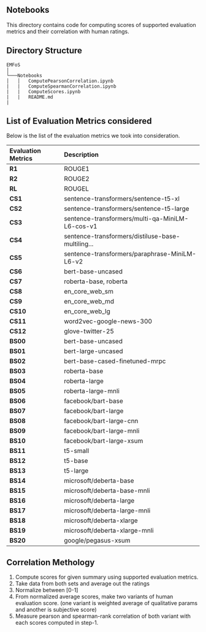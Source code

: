 ## Notebooks 

This directory contains code for computing scores of supported evaluation metrics and their correlation with human ratings. 

## Directory Structure

```
EMFoS 
│
└───Notebooks 
│   │   ComputePearsonCorrelation.ipynb
|   |   ComputeSpearmanCorrelation.ipynb
|   |   ComputeScores.ipynb
|   |   README.md
|   
```   

## List of Evaluation Metrics considered 

Below is the list of the evaluation metrics we took into consideration. 

|Evaluation Metrics| Description|
| :---        | :--- |
|**R1**|	ROUGE1 |
|**R2**|	ROUGE2|
|**RL**|	ROUGEL|
|**CS1**|	sentence-transformers/sentence-t5-xl|
|**CS2**|	sentence-transformers/sentence-t5-large |
|**CS3**|	sentence-transformers/multi-qa-MiniLM-L6-cos-v1|
|**CS4**|	sentence-transformers/distiluse-base-multiling... |
|**CS5**|	sentence-transformers/paraphrase-MiniLM-L6-v2|
|**CS6**|	bert-base-uncased|
|**CS7**|	roberta-base, roberta|
|**CS8**|	en_core_web_sm|
|**CS9**|	en_core_web_md|
|**CS10**|	en_core_web_lg|
|**CS11**|	word2vec-google-news-300|
|**CS12**|	glove-twitter-25|
|**BS00**|	bert-base-uncased|
|**BS01**|	bert-large-uncased|
|**BS02**|	bert-base-cased-finetuned-mrpc|
|**BS03**|	roberta-base|
|**BS04**|	roberta-large|
|**BS05**|	roberta-large-mnli|
|**BS06**|	facebook/bart-base|
|**BS07**|	facebook/bart-large|
|**BS08**|	facebook/bart-large-cnn|
|**BS09**|	facebook/bart-large-mnli|
|**BS10**|	facebook/bart-large-xsum|
|**BS11**|	t5-small|
|**BS12**|	t5-base|
|**BS13**|	t5-large|
|**BS14**|	microsoft/deberta-base|
|**BS15**|	microsoft/deberta-base-mnli|
|**BS16**|	microsoft/deberta-large|
|**BS17**|	microsoft/deberta-large-mnli|
|**BS18**|	microsoft/deberta-xlarge|
|**BS19**|	microsoft/deberta-xlarge-mnli|
|**BS20**|	google/pegasus-xsum


## Correlation Methology 

1. Compute scores for given summary using supported evaluation metrics. 
2. Take data from both sets and average out the ratings 
3. Normalize between [0-1]
4. From normalized average scores, make two variants of human evaluation score. (one variant is weighted average of qualitative params and another is subjective score) 
5. Measure pearson and spearman-rank correlation of both variant with each scores computed in step-1.    

